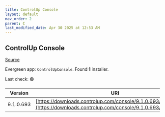```yaml
---
title: ControlUp Console
layout: default
nav_order: 2
parent: C
last_modified_date: Apr 30 2025 at 12:53 AM
---
```


## ControlUp Console

[Source](https://www.controlup.com/products/controlup/management/)

Evergreen app: `ControlUpConsole`. Found **1** installer.

Last check: 🟢

| Version   | URI                                                                                                                                |
| --------- | ---------------------------------------------------------------------------------------------------------------------------------- |
| 9.1.0.693 | [https://downloads.controlup.com/console/9.1.0.693/ControlUp.zip](https://downloads.controlup.com/console/9.1.0.693/ControlUp.zip) |
